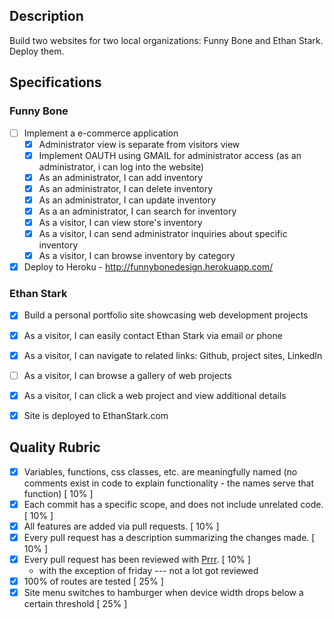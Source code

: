 ## Description

Build two websites for two local organizations: Funny Bone and Ethan Stark.  Deploy them.

## Specifications

### Funny Bone
- [ ] Implement a e-commerce application
  - [x] Administrator view is separate from visitors view
  - [x] Implement OAUTH using GMAIL for administrator access (as an administrator, i can log into the website)
  - [x] As an administrator, I can add inventory
  - [x] As an administrator, I can delete inventory
  - [x] As an administrator, I can update inventory
  - [x] As a an administrator, I can search for inventory
  - [x] As a visitor, I can view store's inventory
  - [x] As a visitor, I can send administrator inquiries about specific inventory
  - [x] As a visitor, I can browse inventory by category
- [x] Deploy to Heroku - http://funnybonedesign.herokuapp.com/

### Ethan Stark
- [x] Build a personal portfolio site showcasing web development projects
- [x] As a visitor, I can easily contact Ethan Stark via email or phone
- [x] As a visitor, I can navigate to related links: Github, project sites, LinkedIn
- [ ] As a visitor, I can browse a gallery of web projects
- [x] As a visitor, I can click a web project and view additional details
- [x] Site is deployed to EthanStark.com


## Quality Rubric

- [x] Variables, functions, css classes, etc. are meaningfully named (no comments exist in code to explain functionality - the names serve that function) [ 10% ]
- [x] Each commit has a specific scope, and does not include unrelated code. [ 10% ]
- [x] All features are added via pull requests. [ 10% ]
- [x] Every pull request has a description summarizing the changes made. [ 10% ]
- [x] Every pull request has been reviewed with [Prrr](http://prrr.apps.learnersguild.org/). [ 10% ]
    - with the exception of friday --- not a lot got reviewed 
- [x] 100% of routes are tested [ 25% ]
- [x] Site menu switches to hamburger when device width drops below a certain threshold [ 25% ]
